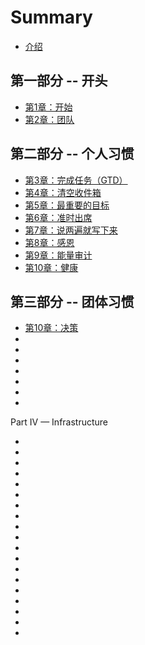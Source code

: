 # Summary

* [介绍](README.md)

## 第一部分 -- 开头

* [第1章：开始](./src/chapter-1.md)
* [第2章：团队](./src/chapter-2.md)

## 第二部分 -- 个人习惯 

* [第3章：完成任务（GTD）](./src/chapter-3.md)
* [第4章：清空收件箱](./src/chapter-4.md)
* [第5章：最重要的目标](./src/chapter-5.md)
* [第6章：准时出席](./src/chapter-6.md)
* [第7章：说两遍就写下来](./src/chapter-7.md)
* [第8章：感恩](./src/chapter-8.md)
* [第9章：能量审计](./src/chapter-9.md)
* [第10章：健康](./src/chapter-10.md)

## 第三部分 -- 团体习惯

* [第10章：决策](./src/chapter-11.md)
* [](./src/chapter-12.md)
* [](./src/chapter-13.md)
* [](./src/chapter-14.md)
* [](./src/chapter-15.md)
* [](./src/chapter-16.md)
* [](./src/chapter-17.md)
* [](./src/chapter-18.md)

Part IV — Infrastructure


* [](./src/chapter-3.md)
* [](./src/chapter-3.md)
* [](./src/chapter-3.md)
* [](./src/chapter-3.md)
* [](./src/chapter-3.md)
* [](./src/chapter-3.md)
* [](./src/chapter-3.md)
* [](./src/chapter-3.md)
* [](./src/chapter-3.md)
* [](./src/chapter-3.md)
* [](./src/chapter-3.md)
* [](./src/chapter-3.md)
* [](./src/chapter-3.md)
* [](./src/chapter-3.md)
* [](./src/chapter-3.md)
* [](./src/chapter-3.md)
* [](./src/chapter-3.md)
* [](./src/chapter-3.md)
* [](./src/chapter-3.md)

